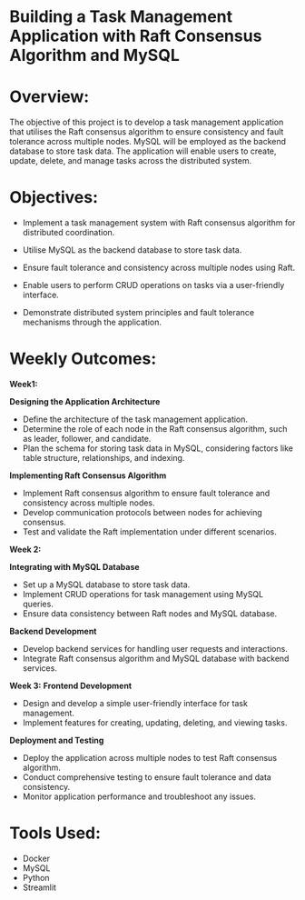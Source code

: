 # Building a Task Management Application with Raft Consensus Algorithm and MySQL


# **Overview:**

The objective of this project is to develop a task management application that utilises the Raft consensus algorithm to ensure consistency and fault tolerance across multiple nodes.
MySQL will be employed as the backend database to store task data. The application will enable users to create, update, delete, and manage tasks across the distributed system.

# **Objectives:**

- Implement a task management system with Raft consensus algorithm for distributed coordination.

- Utilise MySQL as the backend database to store task data.

- Ensure fault tolerance and consistency across multiple nodes using Raft.

- Enable users to perform CRUD operations on tasks via a user-friendly interface.

- Demonstrate distributed system principles and fault tolerance mechanisms through the application.
# **Weekly Outcomes:**
**Week1:**

**Designing the Application Architecture**
- Define the architecture of the task management application.
- Determine the role of each node in the Raft consensus algorithm, such as leader, follower, and candidate.
- Plan the schema for storing task data in MySQL, considering factors like table structure, relationships, and indexing.

**Implementing Raft Consensus Algorithm**
- Implement Raft consensus algorithm to ensure fault tolerance and consistency across multiple nodes.
- Develop communication protocols between nodes for achieving consensus.
- Test and validate the Raft implementation under different scenarios.

**Week 2:**

**Integrating with MySQL Database**
- Set up a MySQL database to store task data.
- Implement CRUD operations for task management using MySQL queries.
- Ensure data consistency between Raft nodes and MySQL database.

**Backend Development**
- Develop backend services for handling user requests and interactions.
- Integrate Raft consensus algorithm and MySQL database with backend services.

**Week 3:**
**Frontend Development**
- Design and develop a simple user-friendly interface for task management.
- Implement features for creating, updating, deleting, and viewing tasks.

**Deployment and Testing**
- Deploy the application across multiple nodes to test Raft consensus algorithm.
- Conduct comprehensive testing to ensure fault tolerance and data consistency.
- Monitor application performance and troubleshoot any issues.

# **Tools Used:**
- Docker
- MySQL
- Python 
- Streamlit
